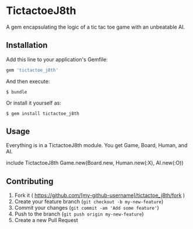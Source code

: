 # TictactoeJ8th

A gem encapsulating the logic of a tic tac toe game with an unbeatable AI.

## Installation

Add this line to your application's Gemfile:

```ruby
gem 'tictactoe_j8th'
```

And then execute:

    $ bundle

Or install it yourself as:

    $ gem install tictactoe_j8th

## Usage

Everything is in a TictactoeJ8th module.
You get Game, Board, Human, and AI.

include TictactoeJ8th
Game.new(Board.new, Human.new(:X), AI.new(:O))

## Contributing

1. Fork it ( https://github.com/[my-github-username]/tictactoe_j8th/fork )
2. Create your feature branch (`git checkout -b my-new-feature`)
3. Commit your changes (`git commit -am 'Add some feature'`)
4. Push to the branch (`git push origin my-new-feature`)
5. Create a new Pull Request
